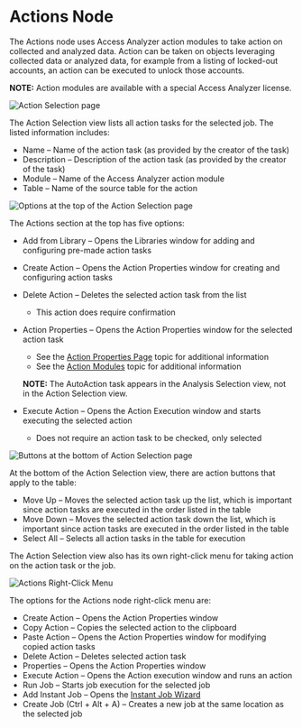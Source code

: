 # Actions Node

The Actions node uses Access Analyzer action modules to take action on collected and analyzed data.
Action can be taken on objects leveraging collected data or analyzed data, for example from a
listing of locked-out accounts, an action can be executed to unlock those accounts.

**NOTE:** Action modules are available with a special Access Analyzer license.

![Action Selection page](/img/product_docs/accessanalyzer/12.0/admin/action/actionselection.webp)

The Action Selection view lists all action tasks for the selected job. The listed information
includes:

- Name – Name of the action task (as provided by the creator of the task)
- Description – Description of the action task (as provided by the creator of the task)
- Module – Name of the Access Analyzer action module
- Table – Name of the source table for the action

![Options at the top of the Action Selection page](/img/product_docs/accessanalyzer/12.0/admin/jobs/job/configure/actionselectionoptions.webp)

The Actions section at the top has five options:

- Add from Library – Opens the Libraries window for adding and configuring pre-made action tasks
- Create Action – Opens the Action Properties window for creating and configuring action tasks
- Delete Action – Deletes the selected action task from the list

    - This action does require confirmation

- Action Properties – Opens the Action Properties window for the selected action task

    - See the [Action Properties Page](/docs/accessanalyzer/12.0/admin/action/overview.md#action-properties-page) topic for
      additional information
    - See the [Action Modules](/docs/accessanalyzer/12.0/admin/action/overview.md) topic for additional information

    **NOTE:** The AutoAction task appears in the Analysis Selection view, not in the Action
    Selection view.

- Execute Action – Opens the Action Execution window and starts executing the selected action

    - Does not require an action task to be checked, only selected

![Buttons at the bottom of Action Selection page](/img/product_docs/accessanalyzer/12.0/admin/jobs/job/configure/actionselectiontablebuttons.webp)

At the bottom of the Action Selection view, there are action buttons that apply to the table:

- Move Up – Moves the selected action task up the list, which is important since action tasks are
  executed in the order listed in the table
- Move Down – Moves the selected action task down the list, which is important since action tasks
  are executed in the order listed in the table
- Select All – Selects all action tasks in the table for execution

The Action Selection view also has its own right-click menu for taking action on the action task or
the job.

![Actions Right-Click Menu](/img/product_docs/accessanalyzer/12.0/admin/jobs/job/configure/actionsrightclickmenu.webp)

The options for the Actions node right-click menu are:

- Create Action – Opens the Action Properties window
- Copy Action – Copies the selected action to the clipboard
- Paste Action – Opens the Action Properties window for modifying copied action tasks
- Delete Action – Deletes selected action task
- Properties – Opens the Action Properties window
- Execute Action – Opens the Action execution window and runs an action
- Run Job – Starts job execution for the selected job
- Add Instant Job – Opens the [Instant Job Wizard](/docs/accessanalyzer/12.0/admin/jobs/instantjobs/overview.md)
- Create Job (Ctrl + Alt + A) – Creates a new job at the same location as the selected job
